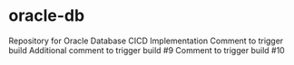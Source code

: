# oracle-db
Repository for Oracle Database CICD Implementation
Comment to trigger build
Additional comment to trigger build #9
Comment to trigger build #10
